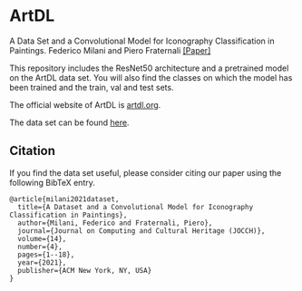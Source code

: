 # ArtDL
A Data Set and a Convolutional Model for Iconography Classification in Paintings. Federico Milani and Piero Fraternali [[Paper]](https://dl.acm.org/doi/10.1145/3458885)

This repository includes the ResNet50 architecture and a pretrained model on the ArtDL data set. You will also find the classes on which the model has been trained and the train, val and test sets.

The official website of ArtDL is [artdl.org](http://www.artdl.org).

The data set can be found [here](https://drive.google.com/file/d/16FK1YnHPhGqCHf_EpovzcH0v90yXcCer/view).

## Citation
If you find the data set useful, please consider citing our paper using the following BibTeX entry.
```
@article{milani2021dataset,
  title={A Dataset and a Convolutional Model for Iconography Classification in Paintings},
  author={Milani, Federico and Fraternali, Piero},
  journal={Journal on Computing and Cultural Heritage (JOCCH)},
  volume={14},
  number={4},
  pages={1--18},
  year={2021},
  publisher={ACM New York, NY, USA}
}
```
